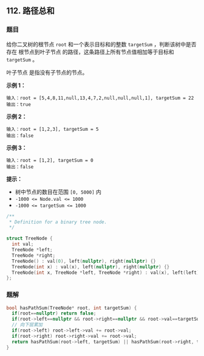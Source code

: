 ## 112. 路径总和

### 题目

给你二叉树的根节点 `root` 和一个表示目标和的整数 `targetSum` ，判断该树中是否存在 根节点到叶子节点 的路径，这条路径上所有节点值相加等于目标和 `targetSum` 。

叶子节点 是指没有子节点的节点。

**示例 1：**

```
输入：root = [5,4,8,11,null,13,4,7,2,null,null,null,1], targetSum = 22
输出：true
```

**示例 2：**

```
输入：root = [1,2,3], targetSum = 5
输出：false
```

**示例 3：**

```
输入：root = [1,2], targetSum = 0
输出：false
```

**提示：**

- 树中节点的数目在范围 `[0, 5000]` 内
- `-1000 <= Node.val <= 1000`
- `-1000 <= targetSum <= 1000`

```cpp
/**
 * Definition for a binary tree node.
 */

struct TreeNode {
  int val;
  TreeNode *left;
  TreeNode *right;
  TreeNode() : val(0), left(nullptr), right(nullptr) {}
  TreeNode(int x) : val(x), left(nullptr), right(nullptr) {}
  TreeNode(int x, TreeNode *left, TreeNode *right) : val(x), left(left), right(right) {}
};
```

### 题解

```cpp
bool hasPathSum(TreeNode* root, int targetSum) {
  if(root==nullptr) return false;
  if(root->left==nullptr && root->right==nullptr && root->val==targetSum) return true;
  // 向下层累加
  if(root->left) root->left->val += root->val;
  if(root->right) root->right->val += root->val;
  return hasPathSum(root->left, targetSum) || hasPathSum(root->right, targetSum);
}
```
